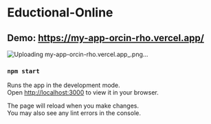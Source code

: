 # Eductional-Online
## Demo: https://my-app-orcin-rho.vercel.app/
![Uploading my-app-orcin-rho.vercel.app_.png…]()

### `npm start`

Runs the app in the development mode.\
Open [http://localhost:3000](http://localhost:3000) to view it in your browser.

The page will reload when you make changes.\
You may also see any lint errors in the console.
